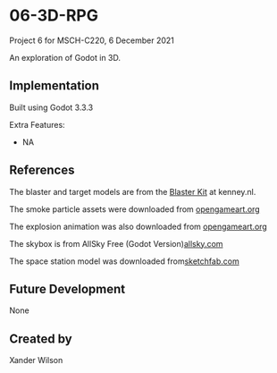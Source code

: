 # 06-3D-RPG
Project 6 for MSCH-C220, 6 December 2021

An exploration of Godot in 3D.

## Implementation
Built using Godot 3.3.3

Extra Features:
- NA


## References
The blaster and target models are from the [Blaster Kit](https://kenney.nl/assets/blaster-kit) at kenney.nl.

The smoke particle assets were downloaded from [opengameart.org](https://opengameart.org/sites/default/files/Smoke30Frames_0.png)

The explosion animation was also downloaded from [opengameart.org](https://opengameart.org/content/explosion-sheet)

The skybox is from AllSky Free (Godot Version)[allsky.com](https://godotengine.org/asset-library/asset/579)

The space station model was downloaded from[sketchfab.com](https://sketchfab.com/3d-models/space-station-scene-hd-854c32b570d8498fa0cca4fe3350ccf9)

## Future Development
None

## Created by 
Xander Wilson
